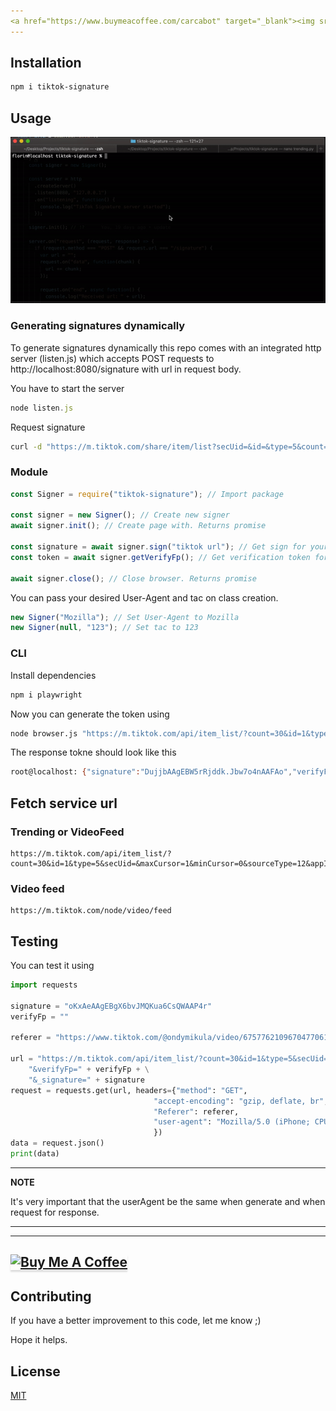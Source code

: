 ```yaml
---
<a href="https://www.buymeacoffee.com/carcabot" target="_blank"><img src="https://cdn.buymeacoffee.com/buttons/default-blue.png" alt="Buy Me A Coffee" style="height: 41px !important;width: 174px !important;box-shadow: 0px 3px 2px 0px rgba(190, 190, 190, 0.5) !important;-webkit-box-shadow: 0px 3px 2px 0px rgba(190, 190, 190, 0.5) !important;" ></a>
---
```

## Installation

```bash
npm i tiktok-signature
```

## Usage

![](howto.gif)

### Generating signatures dynamically

To generate signatures dynamically this repo comes with an integrated http server (listen.js) which accepts POST requests to http://localhost:8080/signature with url in request body.

You have to start the server

```js
node listen.js
```
Request signature

```sh
curl -d "https://m.tiktok.com/share/item/list?secUid=&id=&type=5&count=30&minCursor=0&maxCursor=0&shareUid=" http://localhost:8080/signature
```


### Module

```js
const Signer = require("tiktok-signature"); // Import package

const signer = new Signer(); // Create new signer
await signer.init(); // Create page with. Returns promise

const signature = await signer.sign("tiktok url"); // Get sign for your url. Returns promise
const token = await signer.getVerifyFp(); // Get verification token for your url. Returns promise

await signer.close(); // Close browser. Returns promise
```

You can pass your desired User-Agent and tac on class creation.

```js
new Signer("Mozilla"); // Set User-Agent to Mozilla
new Signer(null, "123"); // Set tac to 123
```

### CLI

Install dependencies

```bash
npm i playwright
```

Now you can generate the token using

```bash
node browser.js "https://m.tiktok.com/api/item_list/?count=30&id=1&type=5&secUid=&maxCursor=1&minCursor=0&sourceType=12&appId=1233"
```

The response tokne should look like this

```sh
root@localhost: {"signature":"DujjbAAgEBW5rRjddk.Jbw7o4nAAFAo","verifyFp":"verify_kamf6ehv_80g0FE87_GAoN_4PgQ_9w6P_xgcNXK53gx2W"}
```

## Fetch service url

### Trending or VideoFeed

```
https://m.tiktok.com/api/item_list/?count=30&id=1&type=5&secUid=&maxCursor=1&minCursor=0&sourceType=12&appId=1233
```

### Video feed

```
https://m.tiktok.com/node/video/feed
```

## Testing

You can test it using

```python
import requests

signature = "oKxAeAAgEBgX6bvJMQKua6CsQWAAP4r"
verifyFp = ""

referer = "https://www.tiktok.com/@ondymikula/video/6757762109670477061"

url = "https://m.tiktok.com/api/item_list/?count=30&id=1&type=5&secUid=&maxCursor=1&minCursor=0&sourceType=12&appId=1233" + \
    "&verifyFp=" + verifyFp + \
    "&_signature=" + signature
request = requests.get(url, headers={"method": "GET",
                                "accept-encoding": "gzip, deflate, br",
                                "Referer": referer,
                                "user-agent": "Mozilla/5.0 (iPhone; CPU iPhone OS 11_0 like Mac OS X) AppleWebKit/604.1.38 (KHTML, like Gecko) Version/11.0 Mobile/15A372 Safari/604.1"
                                })
data = request.json()
print(data)
```

---

**NOTE**

It's very important that the userAgent be the same when generate and when request for response.

---

---
<a href="https://www.buymeacoffee.com/carcabot" target="_blank"><img src="https://cdn.buymeacoffee.com/buttons/default-blue.png" alt="Buy Me A Coffee" style="height: 41px !important;width: 174px !important;box-shadow: 0px 3px 2px 0px rgba(190, 190, 190, 0.5) !important;-webkit-box-shadow: 0px 3px 2px 0px rgba(190, 190, 190, 0.5) !important;" ></a>
---

## Contributing

If you have a better improvement to this code, let me know ;)

Hope it helps.

## License

[MIT](https://choosealicense.com/licenses/mit/)